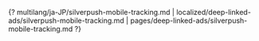{? multilang/ja-JP/silverpush-mobile-tracking.md | localized/deep-linked-ads/silverpush-mobile-tracking.md | pages/deep-linked-ads/silverpush-mobile-tracking.md ?}
